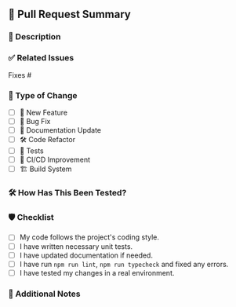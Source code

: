 ## 📝 Pull Request Summary

### 📌 Description
<!-- Describe the changes you have made in this PR. Provide context and explain why these changes are necessary. -->

### ✅ Related Issues
<!-- Link any related issues with "Fixes #ISSUE_NUMBER" or "Closes #ISSUE_NUMBER" -->
Fixes #

### 🔄 Type of Change

- [ ] 🚀 New Feature
- [ ] 🐛 Bug Fix
- [ ] 📖 Documentation Update
- [ ] 🛠 Code Refactor
- [ ] 🧪 Tests
- [ ] 🔧 CI/CD Improvement
- [ ] 🏗 Build System

### 🛠 How Has This Been Tested?

<!-- Explain how you tested your changes. Provide instructions so reviewers can reproduce. -->

### 🛡 Checklist

- [ ] My code follows the project's coding style.
- [ ] I have written necessary unit tests.
- [ ] I have updated documentation if needed.
- [ ] I have run `npm run lint`, `npm run typecheck` and fixed any errors.
- [ ] I have tested my changes in a real environment.

### 📌 Additional Notes

<!-- Add any other relevant information or screenshots here. -->

